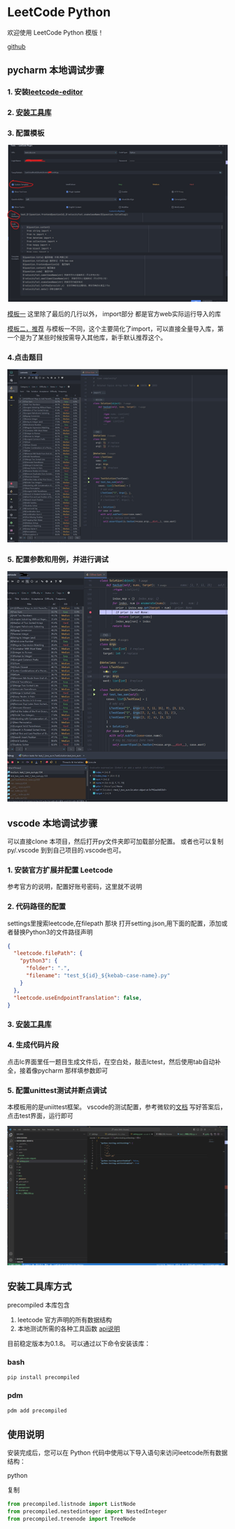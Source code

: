 # LeetCode Python 

欢迎使用 LeetCode Python 模版！

[github](https://github.com/zonewave/leetcode-precompiled)

## pycharm 本地调试步骤

### 1. 安装[leetcode-editor](https://github.com/shuzijun/leetcode-editor)

### 2. [安装工具库](#安装工具库方式)

### 3. 配置模板

![settingimag](./img/templatesetting.jpg)

[模板一](./jetbrain_editor_template.md)
这里除了最后的几行以外， import部分 都是官方web实际运行导入的库

[模板二，推荐](./jetbrain_editor_template2.md)
与模板一不同，这个主要简化了import，可以直接全量导入库，第一个是为了某些时候按需导入其他库，新手默认推荐这个。

### 4.点击题目

![init](./img/init.jpg)

### 5. 配置参数和用例，并进行调试

![debug](./img/debug.jpg)

## vscode 本地调试步骤

可以直接clone 本项目，然后打开py文件夹即可加载部分配置。
或者也可以复制py/.vscode 到到自己项目的.vscode也可。
### 1. 安装官方扩展并配置 Leetcode

参考官方的说明，配置好账号密码，这里就不说明

### 2. 代码路径的配置

settings里搜索leetcode,在filepath 那块 打开setting.json,用下面的配置，添加或者替换Python3的文件路径声明

```json
{
  "leetcode.filePath": {
    "python3": {
      "folder": ".",
      "filename": "test_${id}_${kebab-case-name}.py"
    }
  },
  "leetcode.useEndpointTranslation": false,
}
```

### 3. [安装工具库](#安装工具库方式)

### 4. 生成代码片段

点击lc界面里任一题目生成文件后，在空白处，敲击lctest，然后使用tab自动补全，接着像pycharm 那样填参数即可

### 5. 配置unittest测试并断点调试

本模板用的是uniittest框架。
vscode的测试配置，参考微软的[文档](https://vscode.github.net.cn/docs/python/testing#_configure-tests)
写好答案后，点击test界面，运行即可

![运行](./img/vscode_run.gif)

## 安装工具库方式
precompiled
本库包含

1. leetcode 官方声明的所有数据结构
2. 本地测试所需的各种工具函数 [api说明](#常用数据结构和方法)

目前稳定版本为0.1.8。
可以通过以下命令安装该库：

### bash

``` sh
pip install precompiled  
```  

### pdm

```sh  
pdm add precompiled
```  

## 使用说明

安装完成后，您可以在 Python 代码中使用以下导入语句来访问leetcode所有数据结构：

python

复制

```python  
from precompiled.listnode import ListNode
from precompiled.nestedinteger import NestedInteger
from precompiled.treenode import TreeNode
```  

